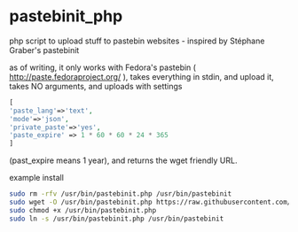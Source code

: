 # pastebinit_php
php script to upload stuff to pastebin websites - inspired by Stéphane Graber's pastebinit

as of writing, it only works with Fedora's pastebin ( http://paste.fedoraproject.org/ ), takes everything in stdin, and upload it, takes NO arguments, and uploads with settings 
```php
[
'paste_lang'=>'text',
'mode'=>'json',
'private_paste'=>'yes',
'paste_expire' => 1 * 60 * 60 * 24 * 365
]
```
(past_expire means 1 year), and returns the wget friendly URL.

example install

```bash
sudo rm -rfv /usr/bin/pastebinit.php /usr/bin/pastebinit
sudo wget -O /usr/bin/pastebinit.php https://raw.githubusercontent.com/divinity76/pastebinit_php/master/pastebinit.php
sudo chmod +x /usr/bin/pastebinit.php
sudo ln -s /usr/bin/pastebinit.php /usr/bin/pastebinit

```

